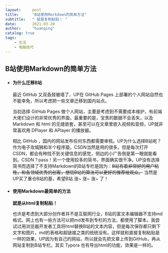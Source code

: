 ```yaml
---
layout:     post
title:      "B站使用Markdown的简单方法"
subtitle:   " 就是复制粘贴！ "
date:       2021-03-20
author:     "huanqing"
catalog: true
tags:
    - 生活
    - 电脑技巧
---
```


## B站使用Markdown的简单方法

- #### 为什么迁移B站

  最近 GitHub 又双叒叕被墙了，UP在 GitHub Pages 上部署的个人网站自然也不能幸免，所以考虑把一些文章迁移到国内站点。

  当初选择 GitHub Pages 做个人网站，主要是考虑到不需要成本维护，有前端大佬们设计的非常优秀的界面。最重要的是，宝贵的数据不会丢失，以及 Markdown 和 html 的无缝嵌套，甚至可以在文章里嵌入视频和音频，UP就非常喜欢用 DPlayer 和 APlayer 的播放器。

  相比 GitHub ，国内的网站发布任何东西都需要审核。UP为什么选择B站呢？作为电子攻城狮和半个程序猿，CSDN当然是用的很多。但是每次打开CSDN，都会有种找不到关键信息的感觉，侧边的小广告倒是第一眼就能看到。CSDN？pass！另一个使用较多的简书，界面确实很干净。UP没有选择简书而选择了不支持Markdown的B站专栏是因为：~~B站有着非常好的用户粘性，和各领域优秀的创客，想信B站的算法可以更好的推荐给观众。~~ 当然是UP买了重仓B站的基，希望B站 涨~ 涨~ 涨~  了！

- #### 使用Markdown最简单的方法

  **就是从html复制粘贴！**

  也许是考虑到大部分创作者并不是互联网行业，B站的富文本编辑器不支持md格式。网上也有一些方法可以把md发布到专栏的方法，都使用了脚本。我尝试过用浏览器开发者工具将html替换B站的文本内容，但是每次保存都只剩下文字和图片，md的表格和超链接之类的统统没有。这样就和直接复制粘贴是一样的效果，UP因为有自己的网站，所以就会先把文章上传到GitHub，再从网站复制到B站专栏。其实 Typora 也有导出html的功能，效果是一样的。


